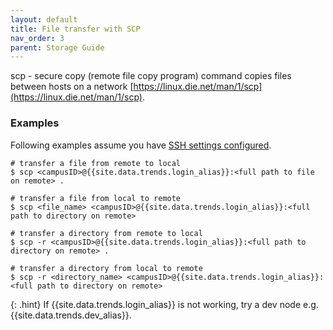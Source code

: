 ```yaml
---
layout: default
title: File transfer with SCP
nav_order: 3
parent: Storage Guide
---
```

scp - secure copy (remote file copy program) command copies files between hosts on a network [https://linux.die.net/man/1/scp](https://linux.die.net/man/1/scp).

### Examples

Following examples assume you have [SSH settings configured](Configure_SSH_for_easy_access_to_DEV_machines).

```
# transfer a file from remote to local
$ scp <campusID>@{{site.data.trends.login_alias}}:<full path to file on remote> .

# transfer a file from local to remote
$ scp <file_name> <campusID>@{{site.data.trends.login_alias}}:<full path to directory on remote>

# transfer a directory from remote to local
$ scp -r <campusID>@{{site.data.trends.login_alias}}:<full path to directory on remote> .

# transfer a directory from local to remote
$ scp -r <directory_name> <campusID>@{{site.data.trends.login_alias}}:<full path to directory on remote>
```

{: .hint}
If {{site.data.trends.login_alias}} is not working, try a dev node e.g. {{site.data.trends.dev_alias}}.


